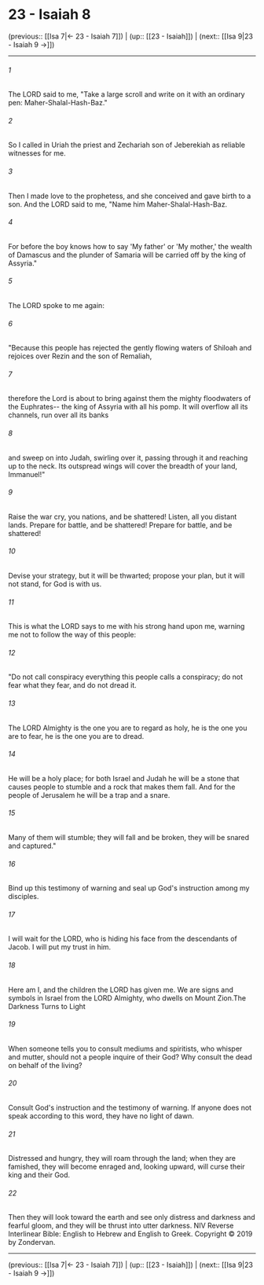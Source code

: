 # 23 - Isaiah 8

(previous:: [[Isa 7|← 23 - Isaiah 7]]) | (up:: [[23 - Isaiah]]) | (next:: [[Isa 9|23 - Isaiah 9 →]])

***


###### 1 
The LORD said to me, "Take a large scroll and write on it with an ordinary pen: Maher-Shalal-Hash-Baz." 

###### 2 
So I called in Uriah the priest and Zechariah son of Jeberekiah as reliable witnesses for me. 

###### 3 
Then I made love to the prophetess, and she conceived and gave birth to a son. And the LORD said to me, "Name him Maher-Shalal-Hash-Baz. 

###### 4 
For before the boy knows how to say 'My father' or 'My mother,' the wealth of Damascus and the plunder of Samaria will be carried off by the king of Assyria." 

###### 5 
The LORD spoke to me again: 

###### 6 
"Because this people has rejected the gently flowing waters of Shiloah and rejoices over Rezin and the son of Remaliah, 

###### 7 
therefore the Lord is about to bring against them the mighty floodwaters of the Euphrates-- the king of Assyria with all his pomp. It will overflow all its channels, run over all its banks 

###### 8 
and sweep on into Judah, swirling over it, passing through it and reaching up to the neck. Its outspread wings will cover the breadth of your land, Immanuel!" 

###### 9 
Raise the war cry, you nations, and be shattered! Listen, all you distant lands. Prepare for battle, and be shattered! Prepare for battle, and be shattered! 

###### 10 
Devise your strategy, but it will be thwarted; propose your plan, but it will not stand, for God is with us. 

###### 11 
This is what the LORD says to me with his strong hand upon me, warning me not to follow the way of this people: 

###### 12 
"Do not call conspiracy everything this people calls a conspiracy; do not fear what they fear, and do not dread it. 

###### 13 
The LORD Almighty is the one you are to regard as holy, he is the one you are to fear, he is the one you are to dread. 

###### 14 
He will be a holy place; for both Israel and Judah he will be a stone that causes people to stumble and a rock that makes them fall. And for the people of Jerusalem he will be a trap and a snare. 

###### 15 
Many of them will stumble; they will fall and be broken, they will be snared and captured." 

###### 16 
Bind up this testimony of warning and seal up God's instruction among my disciples. 

###### 17 
I will wait for the LORD, who is hiding his face from the descendants of Jacob. I will put my trust in him. 

###### 18 
Here am I, and the children the LORD has given me. We are signs and symbols in Israel from the LORD Almighty, who dwells on Mount Zion.The Darkness Turns to Light 

###### 19 
When someone tells you to consult mediums and spiritists, who whisper and mutter, should not a people inquire of their God? Why consult the dead on behalf of the living? 

###### 20 
Consult God's instruction and the testimony of warning. If anyone does not speak according to this word, they have no light of dawn. 

###### 21 
Distressed and hungry, they will roam through the land; when they are famished, they will become enraged and, looking upward, will curse their king and their God. 

###### 22 
Then they will look toward the earth and see only distress and darkness and fearful gloom, and they will be thrust into utter darkness. NIV Reverse Interlinear Bible: English to Hebrew and English to Greek. Copyright © 2019 by Zondervan.

***

(previous:: [[Isa 7|← 23 - Isaiah 7]]) | (up:: [[23 - Isaiah]]) | (next:: [[Isa 9|23 - Isaiah 9 →]])
